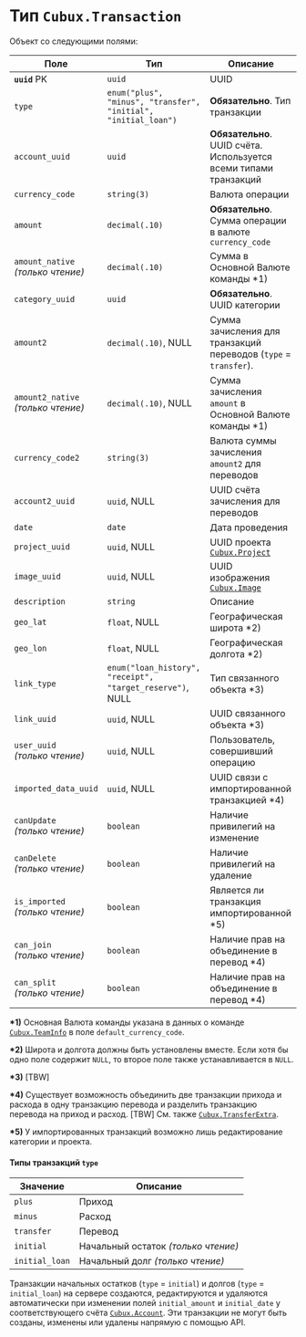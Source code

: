 Тип `Cubux.Transaction`
=======================

Объект со следующими полями:

Поле | Тип | Описание
---- | --- | --------
**`uuid`** PK | `uuid`       | UUID
`type` | `enum("plus", "minus", "transfer", "initial", "initial_loan")` | **Обязательно**. Тип транзакции
`account_uuid` | `uuid` | **Обязательно**. UUID счёта. Используется всеми типами транзакций
`currency_code` | `string(3)` | Валюта операции
`amount` | `decimal(.10)` | **Обязательно**. Сумма операции в валюте `currency_code`
`amount_native` _(только чтение)_ | `decimal(.10)` | Сумма в Основной Валюте команды \*1)
`category_uuid` | `uuid` | **Обязательно**. UUID категории
`amount2` | `decimal(.10)`, NULL | Сумма зачисления для транзакций переводов (`type` = `transfer`).
`amount2_native` _(только чтение)_ | `decimal(.10)`, NULL | Сумма зачисления `amount` в Основной Валюте команды \*1)
`currency_code2` | `string(3)` | Валюта суммы зачисления `amount2` для переводов
`account2_uuid` | `uuid`, NULL | UUID счёта зачисления для переводов
`date` | `date` | Дата проведения
`project_uuid` | `uuid`, NULL | UUID проекта [`Cubux.Project`][Cubux.Project]
`image_uuid` | `uuid`, NULL | UUID изображения [`Cubux.Image`][Cubux.Image]
`description` | `string` | Описание
`geo_lat` | `float`, NULL | Географическая широта \*2)
`geo_lon` | `float`, NULL | Географическая долгота \*2)
`link_type` | `enum("loan_history", "receipt", "target_reserve")`, NULL | Тип связанного объекта \*3)
`link_uuid` | `uuid`, NULL | UUID связанного объекта \*3)
`user_uuid` _(только чтение)_ | `uuid`, NULL | Пользователь, совершивший операцию
`imported_data_uuid` | `uuid`, NULL | UUID связи с импортированной транзакцией \*4)
`canUpdate` _(только чтение)_ | `boolean` | Наличие привилегий на изменение
`canDelete` _(только чтение)_ | `boolean` | Наличие привилегий на удаление
`is_imported` _(только чтение)_ | `boolean` | Является ли транзакция импортированной \*5)
`can_join` _(только чтение)_  | `boolean` | Наличие прав на объединение в перевод \*4)
`can_split` _(только чтение)_ | `boolean` | Наличие прав на объединение в перевод \*4)

**\*1)** Основная Валюта команды указана в данных о команде
[`Cubux.TeamInfo`][Cubux.TeamInfo] в поле `default_currency_code`.

**\*2)** Широта и долгота должны быть установлены вместе. Если хотя бы
одно поле содержит `NULL`, то второе поле также устанавливается в `NULL`.

**\*3)** \[TBW]

**\*4)** Существует возможность объединить две транзакции прихода
и расхода в одну транзакцию перевода и разделить транзакцию перевода
на приход и расход. \[TBW]
См. также [`Cubux.TransferExtra`][Cubux.TransferExtra].

**\*5)** У импортированных транзакций возможно лишь редактирование
категории и проекта.


#### Типы транзакций `type`

Значение | Описание
-------- | --------
`plus` | Приход
`minus` | Расход
`transfer` | Перевод
`initial` | Начальный остаток _(только чтение)_
`initial_loan` | Начальный долг _(только чтение)_

Транзакции начальных остатков (`type` = `initial`) и долгов (`type` =
`initial_loan`) на сервере создаются, редактируются и удаляются
автоматически при изменении полей `initial_amount` и `initial_date`
у соответствующего счёта [`Cubux.Account`][Cubux.Account]. Эти
транзакции не могут быть созданы, изменены или удалены напрямую с
помощью API.


[Cubux.Account]: account.md
[Cubux.Project]: project.md
[Cubux.Image]: image.md
[Cubux.TeamInfo]: info.md
[Cubux.TransferExtra]: transfer-extra.md
